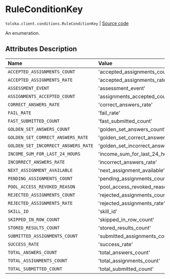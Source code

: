 # RuleConditionKey
`toloka.client.conditions.RuleConditionKey` | [Source code](https://github.com/Toloka/toloka-kit/blob/v1.2.1/src/client/conditions.py#L40)

An enumeration.

## Attributes Description

| Name | Value | Description |
| :------| :-----------| :----------| 
`ACCEPTED_ASSIGNMENTS_COUNT`|'accepted_assignments_count'|
`ACCEPTED_ASSIGNMENTS_RATE`|'accepted_assignments_rate'|
`ASSESSMENT_EVENT`|'assessment_event'|
`ASSIGNMENTS_ACCEPTED_COUNT`|'assignments_accepted_count'|
`CORRECT_ANSWERS_RATE`|'correct_answers_rate'|
`FAIL_RATE`|'fail_rate'|
`FAST_SUBMITTED_COUNT`|'fast_submitted_count'|
`GOLDEN_SET_ANSWERS_COUNT`|'golden_set_answers_count'|
`GOLDEN_SET_CORRECT_ANSWERS_RATE`|'golden_set_correct_answers_rate'|
`GOLDEN_SET_INCORRECT_ANSWERS_RATE`|'golden_set_incorrect_answers_rate'|
`INCOME_SUM_FOR_LAST_24_HOURS`|'income_sum_for_last_24_hours'|
`INCORRECT_ANSWERS_RATE`|'incorrect_answers_rate'|
`NEXT_ASSIGNMENT_AVAILABLE`|'next_assignment_available'|
`PENDING_ASSIGNMENTS_COUNT`|'pending_assignments_count'|
`POOL_ACCESS_REVOKED_REASON`|'pool_access_revoked_reason'|
`REJECTED_ASSIGNMENTS_COUNT`|'rejected_assignments_count'|
`REJECTED_ASSIGNMENTS_RATE`|'rejected_assignments_rate'|
`SKILL_ID`|'skill_id'|
`SKIPPED_IN_ROW_COUNT`|'skipped_in_row_count'|
`STORED_RESULTS_COUNT`|'stored_results_count'|
`SUBMITTED_ASSIGNMENTS_COUNT`|'submitted_assignments_count'|
`SUCCESS_RATE`|'success_rate'|
`TOTAL_ANSWERS_COUNT`|'total_answers_count'|
`TOTAL_ASSIGNMENTS_COUNT`|'total_assignments_count'|
`TOTAL_SUBMITTED_COUNT`|'total_submitted_count'|
